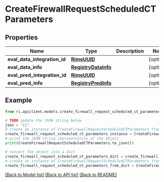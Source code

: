 # CreateFirewallRequestScheduledCTParameters


## Properties

Name | Type | Description | Notes
------------ | ------------- | ------------- | -------------
**eval_data_integration_id** | [**RimeUUID**](RimeUUID.md) |  | [optional] 
**eval_data_info** | [**RegistryDataInfo**](RegistryDataInfo.md) |  | [optional] 
**eval_pred_integration_id** | [**RimeUUID**](RimeUUID.md) |  | [optional] 
**eval_pred_info** | [**RegistryPredInfo**](RegistryPredInfo.md) |  | [optional] 

## Example

```python
from ri.apiclient.models.create_firewall_request_scheduled_ct_parameters import CreateFirewallRequestScheduledCTParameters

# TODO update the JSON string below
json = "{}"
# create an instance of CreateFirewallRequestScheduledCTParameters from a JSON string
create_firewall_request_scheduled_ct_parameters_instance = CreateFirewallRequestScheduledCTParameters.from_json(json)
# print the JSON string representation of the object
print(CreateFirewallRequestScheduledCTParameters.to_json())

# convert the object into a dict
create_firewall_request_scheduled_ct_parameters_dict = create_firewall_request_scheduled_ct_parameters_instance.to_dict()
# create an instance of CreateFirewallRequestScheduledCTParameters from a dict
create_firewall_request_scheduled_ct_parameters_from_dict = CreateFirewallRequestScheduledCTParameters.from_dict(create_firewall_request_scheduled_ct_parameters_dict)
```
[[Back to Model list]](../README.md#documentation-for-models) [[Back to API list]](../README.md#documentation-for-api-endpoints) [[Back to README]](../README.md)


